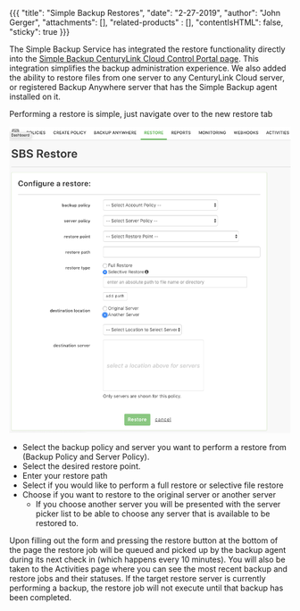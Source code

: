 {{{
  "title": "Simple Backup Restores",
  "date": "2-27-2019",
  "author": "John Gerger",
  "attachments": [],
  "related-products" : [],
  "contentIsHTML": false,
  "sticky": true
}}}

The Simple Backup Service has integrated the restore functionality directly into the [Simple Backup CenturyLink Cloud Control Portal page](https://backup.ctl.io). This integration simplifies the backup administration experience. We also added the ability to restore files from one server to any CenturyLink Cloud server, or registered Backup Anywhere server that has the Simple Backup agent installed on it.

Performing a restore is simple, just navigate over to the new restore tab

![](../images/backup/restores/restore.png)

* Select the backup policy and server you want to perform a restore from (Backup Policy and Server Policy).
* Select the desired restore point.
* Enter your restore path
* Select if you would like to perform a full restore or selective file restore
* Choose if you want to restore to the original server or another server
  * If you choose another server you will be presented with the server picker list to be able to choose any server that is available to be restored to.

Upon filling out the form and pressing the restore button at the bottom of the page the restore job will be queued and picked up by the backup agent during its next check in (which happens every 10 minutes). You will also be taken to the Activities page where you can see the most recent backup and restore jobs and their statuses. If the target restore server is currently performing a backup, the restore job will not execute until that backup has been completed.
